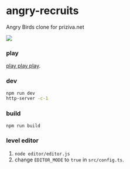 # angry-recruits
Angry Birds clone for priziva.net

![](/gif.gif?raw=true)

### play
[play play play](https://upisfr.ee/game/angry-recruits).

### dev
```bash
npm run dev
http-server -c-1
```

### build
```bash
npm run build
```

### level editor
1) `node editor/editor.js`
2) change `EDITOR_MODE` to `true` in `src/config.ts`.